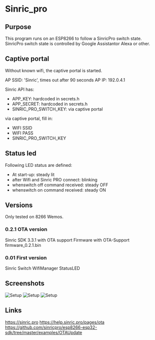 # Sinric_pro
## Purpose 
This program runs on an ESP8266 to follow a SinricPro switch state. SinricPro switch state is controlled by Google Assistantor Alexa or other.

## Captive portal
Without known wifi, the captive portal is started.

AP SSID: 'Sinric', times out after 90 seconds
AP IP: 192.0.4.1

Sinric API has:
- APP_KEY:                  hardcoded in secrets.h
- APP_SECRET:               hardcoded in secrets.h
- SINRIC_PRO_SWITCH_KEY:    via captive portal

via captive portal, fill in:
- WIFI SSID
- WIFI PASS
- SINRIC_PRO_SWITCH_KEY

## Status led

Following LED status are defined:
- At start-up: steady lit
- after Wifi and Sinric PRO connect:    blinking
- whenswitch off command received:      steady OFF
- whenswitch on command received:       steady ON

## Versions
Only tested on 8266 Wemos.

### 0.2.1 OTA version

Sinric SDK 3.3.1 with OTA support
Firmware with OTA-Support
firmware_0.2.1.bin

### 0.01 First version

Sinric Switch
WifiManager
StatusLED

## Screenshots

![Setup]("Images/SINRIC01.jpg")
![Setup]("Images/SINRIC02.jpg")
![Setup]("Images/SINRIC03.jpg")

## Links

https://sinric.pro
https://help.sinric.pro/pages/ota
https://github.com/sinricpro/esp8266-esp32-sdk/tree/master/examples/OTAUpdate